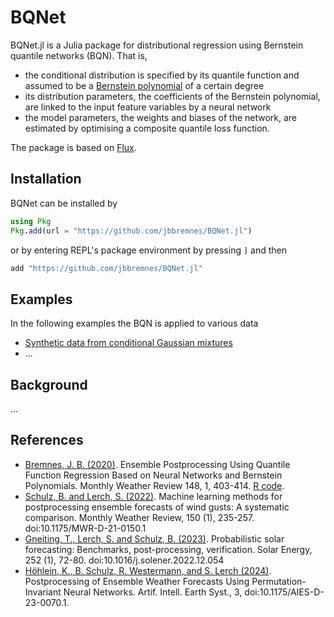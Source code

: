 #  BQNet 
BQNet.jl is a Julia package for distributional regression using Bernstein quantile networks (BQN). That is,
* the conditional distribution is specified by its quantile function and assumed to be a [Bernstein polynomial](https://en.wikipedia.org/wiki/Bernstein_polynomial) of a certain degree
* its distribution parameters, the coefficients of the Bernstein polynomial, are linked to the input feature variables by a neural network
* the model parameters, the weights and biases of the network, are estimated by optimising a composite quantile loss function.

The package is based on [Flux](https://fluxml.ai/).


##  Installation
BQNet can be installed by
```julia
using Pkg
Pkg.add(url = "https://github.com/jbbremnes/BQNet.jl")
```
or by entering REPL's package environment by pressing `]` and then
```julia
add "https://github.com/jbbremnes/BQNet.jl"
```

##  Examples
In the following examples the BQN is applied to various data
* [Synthetic data from conditional Gaussian mixtures](./examples/mixture_normal.md)
* ...

##  Background
... 


##  References
* [Bremnes, J. B. (2020)](https://doi.org/10.1175/MWR-D-19-0227.1). Ensemble Postprocessing Using Quantile Function Regression Based on Neural Networks and Bernstein Polynomials. Monthly Weather Review 148, 1, 403-414. [R code](https://github.com/jbbremnes/bqn_mwr).
* [Schulz, B. and Lerch, S. (2022)](https://doi.org/10.1175/MWR-D-21-0150.1). Machine learning methods for postprocessing ensemble forecasts of wind gusts: A systematic comparison. Monthly Weather Review, 150 (1), 235-257. doi:10.1175/MWR-D-21-0150.1
* [Gneiting, T., Lerch, S. and Schulz, B. (2023)](https://doi.org/10.1016/j.solener.2022.12.054). Probabilistic solar forecasting: Benchmarks, post-processing, verification. Solar Energy, 252 (1), 72-80. doi:10.1016/j.solener.2022.12.054
* [Höhlein, K., B. Schulz, R. Westermann, and S. Lerch (2024)](https://doi.org/10.1175/AIES-D-23-0070.1). Postprocessing of Ensemble Weather Forecasts Using Permutation-Invariant Neural Networks. Artif. Intell. Earth Syst., 3, doi:10.1175/AIES-D-23-0070.1.

